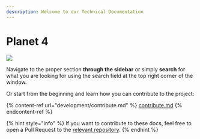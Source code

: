 ```yaml
---
description: Welcome to our Technical Documentation
---
```


# Planet 4

![](.gitbook/assets/planet4-1.png)

Navigate to the proper section **through the sidebar** or simply **search** for what you are looking for using the search field at the top right corner of the window.

Or start from the beginning and learn how you can contribute to the project:

{% content-ref url="development/contribute.md" %}
[contribute.md](development/contribute.md)
{% endcontent-ref %}

{% hint style="info" %}
If you want to contribute to these docs, feel free to open a Pull Request to the [relevant repository](https://github.com/greenpeace/planet4-docs/).
{% endhint %}

